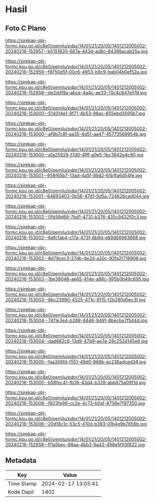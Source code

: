 # Hasil

## Foto C Plano

https://sirekap-obj-formc.kpu.go.id/c8e0/pemilu/pdpr/14/01/21/20/05/1401212005002-20240216-152957--b5151830-687a-443d-ad8c-84388acab25a.jpg

https://sirekap-obj-formc.kpu.go.id/c8e0/pemilu/pdpr/14/01/21/20/05/1401212005002-20240216-152959--f9750d5f-00c6-4953-b9c9-bab04b0ef52a.jpg

https://sirekap-obj-formc.kpu.go.id/c8e0/pemilu/pdpr/14/01/21/20/05/1401212005002-20240216-152959--de2ddf9a-abce-4a4c-ae33-70c4c847e519.jpg

https://sirekap-obj-formc.kpu.go.id/c8e0/pemilu/pdpr/14/01/21/20/05/1401212005002-20240216-153000--514014e1-9f71-4b53-96ac-655ebd3595b7.jpg

https://sirekap-obj-formc.kpu.go.id/c8e0/pemilu/pdpr/14/01/21/20/05/1401212005002-20240216-153000--af9b7c8f-aa35-4d51-aa47-45773569954b.jpg

https://sirekap-obj-formc.kpu.go.id/c8e0/pemilu/pdpr/14/01/21/20/05/1401212005002-20240216-153000--a1a25929-f7d0-4fff-a0e5-1bc3842e4c90.jpg

https://sirekap-obj-formc.kpu.go.id/c8e0/pemilu/pdpr/14/01/21/20/05/1401212005002-20240216-153001--958f65b7-13ad-4a5f-89d2-61b1fa6d54fe.jpg

https://sirekap-obj-formc.kpu.go.id/c8e0/pemilu/pdpr/14/01/21/20/05/1401212005002-20240216-153001--64893403-0b56-47d1-9d5a-724626ced044.jpg

https://sirekap-obj-formc.kpu.go.id/c8e0/pemilu/pdpr/14/01/21/20/05/1401212005002-20240216-153002--0fb59d68-7bd1-4731-b376-435c9432f0c3.jpg

https://sirekap-obj-formc.kpu.go.id/c8e0/pemilu/pdpr/14/01/21/20/05/1401212005002-20240216-153002--6dfcfab4-c17a-473f-8b9d-e89d66983688.jpg

https://sirekap-obj-formc.kpu.go.id/c8e0/pemilu/pdpr/14/01/21/20/05/1401212005002-20240216-153002--8d79cec3-27db-4e2d-a20c-93fa2f718906.jpg

https://sirekap-obj-formc.kpu.go.id/c8e0/pemilu/pdpr/14/01/21/20/05/1401212005002-20240216-153003--1be38048-ae65-414e-a88c-995b0b49c695.jpg

https://sirekap-obj-formc.kpu.go.id/c8e0/pemilu/pdpr/14/01/21/20/05/1401212005002-20240216-153003--8bc23990-4525-471c-9115-f2b280d5ec3f.jpg

https://sirekap-obj-formc.kpu.go.id/c8e0/pemilu/pdpr/14/01/21/20/05/1401212005002-20240216-153004--7411e3e4-b268-4446-9491-8becbe7f544d.jpg

https://sirekap-obj-formc.kpu.go.id/c8e0/pemilu/pdpr/14/01/21/20/05/1401212005002-20240216-153004--dad682c6-13d9-47b9-ae7a-28c2524145e6.jpg

https://sirekap-obj-formc.kpu.go.id/c8e0/pemilu/pdpr/14/01/21/20/05/1401212005002-20240216-153005--faa306fd-f551-49d0-868b-ac236adced34.jpg

https://sirekap-obj-formc.kpu.go.id/c8e0/pemilu/pdpr/14/01/21/20/05/1401212005002-20240216-153005--b58fec41-fb36-43d4-b339-abb875a09f1d.jpg

https://sirekap-obj-formc.kpu.go.id/c8e0/pemilu/pdpr/14/01/21/20/05/1401212005002-20240216-153006--f923fe96-cc2e-4c73-b0af-8738e7f97350.jpg

https://sirekap-obj-formc.kpu.go.id/c8e0/pemilu/pdpr/14/01/21/20/05/1401212005002-20240216-153006--20d18c1c-53c5-410d-b393-01b4e9b7656b.jpg

https://sirekap-obj-formc.kpu.go.id/c8e0/pemilu/pdpr/14/01/21/20/05/1401212005002-20240216-152958--ff1a5bec-88aa-4bb3-9a43-498e5f93f822.jpg


## Metadata

| Key        | Value               |
| ---------- | ------------------- |
| Time Stamp | 2024-02-17 13:05:41 |
| Kode Dapil | 1402                |



